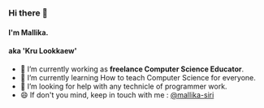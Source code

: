 ### Hi there 👋 
#### I'm Mallika. 
#### aka 'Kru Lookkaew'

- :school:  I’m currently working as **freelance Computer Science Educator**.
- :green_book:  I’m currently learning How to teach Computer Science for everyone.
- 🤔  I’m looking for help with any technicle of programmer work.
- 😄  If don't you mind,  keep in touch with me : [@mallika-siri](https://linkedin.com/in/mallika-siri)
<!--
**siriMallika/siriMallika** is a ✨ _special_ ✨ repository because its `README.md` (this file) appears on your GitHub profile.

Here are some ideas to get you started:

- 🔭 I’m currently working on ...
- 🌱 I’m currently learning ...
- 👯 I’m looking to collaborate on ...
- 🤔 I’m looking for help with ...
- 💬 Ask me about ...
- 📫 How to reach me: ...
- 😄 Pronouns: ...
- ⚡ Fun fact: ...
-->
